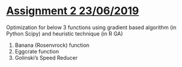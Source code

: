 # [Assignment 2 23/06/2019](https://github.com/Yuhsuant1994/DataScienceTechInstitute/tree/master/Optimization/Assignment%202)
Optimization for below 3 functions using gradient based algorithm (in Python Scipy) and heuristic technique (in R GA)
1. Banana (Rosenvrock) function
2. Eggcrate function
3. Golinski’s Speed Reducer

